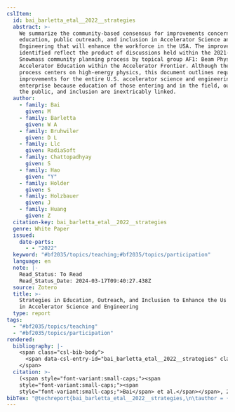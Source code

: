 ```yaml
---
cslItem:
  id: bai_barletta_etal__2022__strategies
  abstract: >-
    We summarize the community-based consensus for improvements concerning
    education, public outreach, and inclusion in Accelerator Science and
    Engineering that will enhance the workforce in the USA. The improvements
    identified reflect the product of discussions held within the 2021-2022
    Snowmass community planning process by topical group AF1: Beam Physics and
    Accelerator Education within the Accelerator Frontier. Although the Snowmass
    process centers on high-energy physics, this document outlines required
    improvements for the entire U.S. accelerator science and engineering
    enterprise because education of those entering and in the field, outreach to
    the public, and inclusion are inextricably linked.
  author:
    - family: Bai
      given: M
    - family: Barletta
      given: W A
    - family: Bruhwiler
      given: D L
    - family: Llc
      given: RadiaSoft
    - family: Chattopadhyay
      given: S
    - family: Hao
      given: "Y"
    - family: Holder
      given: S
    - family: Holzbauer
      given: J
    - family: Huang
      given: Z
  citation-key: bai_barletta_etal__2022__strategies
  genre: White Paper
  issued:
    date-parts:
      - - "2022"
  keyword: "#bf2035/topics/teaching;#bf2035/topics/participation"
  language: en
  note: |-
    Read_Status: To Read
    Read_Status_Date: 2024-03-17T09:40:27.438Z
  source: Zotero
  title: >-
    Strategies in Education, Outreach, and Inclusion to Enhance the Us Workforce
    in Accelerator Science and Engineering
  type: report
tags:
  - "#bf2035/topics/teaching"
  - "#bf2035/topics/participation"
rendered:
  bibliography: |-
    <span class="csl-bib-body">
      <span data-csl-entry-id="bai_barletta_etal__2022__strategies" class="csl-entry"><span class='author-bib'>Bai, Barletta, W. A., Bruhwiler, D. L., Llc, R., Chattopadhyay, S., Hao, Y., Holder, S., Holzbauer, J., &#38; Huang, Z.</span>. <span class='date-bib'>(2022)</span>. <span class='title'><i><b><span style="font-style:normal;">Strategies in Education, Outreach, and Inclusion to Enhance the Us Workforce in Accelerator Science and Engineering</span></b></i></span> [White Paper].</span>
    </span>
  citation: >-
    (<span style="font-variant:small-caps;"><span
    style="font-variant:small-caps;"><span
    style="font-variant:small-caps;">Bai</span> et al.</span></span>, 2022)
bibTex: "@techreport{bai_barletta_etal__2022__strategies,\n\tauthor = {Bai, M and Barletta, W A and Bruhwiler, D L and Llc, RadiaSoft and Chattopadhyay, S and Hao, Y and Holder, S and Holzbauer, J and Huang, Z},\n\tyear = {2022},\n\tnote = {Read\\textunderscore{}Status: To Read\nRead\\textunderscore{}Status\\textunderscore{}Date: 2024-03-17T09:40:27.438Z},\n\ttitle = {Strategies in {Education}, {Outreach}, and {Inclusion} to {Enhance} the {Us} {Workforce} in {Accelerator} {Science} and {Engineering}},\n\ttype = {White {Paper}},\n}\n\n"
---
```

